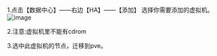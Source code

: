 1.点击【数据中心】——右边【HA】——【添加】
选择你需要添加的虚拟机。
![image](https://github.com/yuhongwei380/Promox-docs/assets/44333391/17624eb9-fb95-499f-905a-5919c7249dc0)

2.注意:虚拟机里不能有cdrom

3.选中此虚拟机的节点，迁移到pve。


